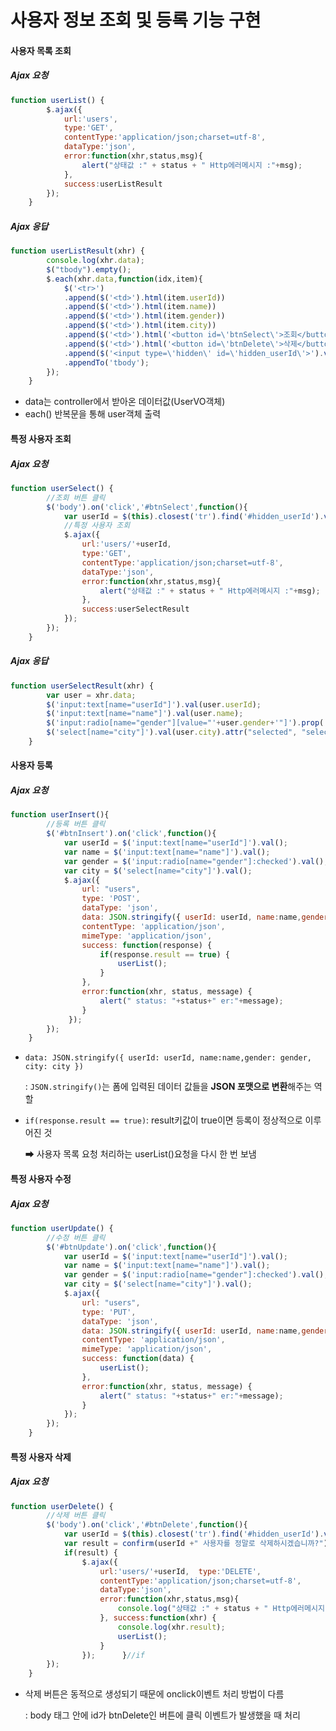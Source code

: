 # 사용자 정보 조회 및 등록 기능 구현

#### 사용자 목록 조회

##### Ajax 요청

```javascript
function userList() {
		$.ajax({
			url:'users',
			type:'GET',
			contentType:'application/json;charset=utf-8',
			dataType:'json',
			error:function(xhr,status,msg){
				alert("상태값 :" + status + " Http에러메시지 :"+msg);
			},
			success:userListResult
		});
	}
```

##### Ajax 응답

```javascript
function userListResult(xhr) {
		console.log(xhr.data);
		$("tbody").empty();
		$.each(xhr.data,function(idx,item){
			$('<tr>')
			.append($('<td>').html(item.userId))
			.append($('<td>').html(item.name))
			.append($('<td>').html(item.gender))
			.append($('<td>').html(item.city))
			.append($('<td>').html('<button id=\'btnSelect\'>조회</button>'))
			.append($('<td>').html('<button id=\'btnDelete\'>삭제</button>'))
			.append($('<input type=\'hidden\' id=\'hidden_userId\'>').val(item.userId))
			.appendTo('tbody');
		});
	}
```

* data는 controller에서 받아온 데이터값(UserVO객체)
* each() 반복문을 통해 user객체 출력



#### 특정 사용자 조회

##### Ajax 요청

```javascript
function userSelect() {
		//조회 버튼 클릭
		$('body').on('click','#btnSelect',function(){
			var userId = $(this).closest('tr').find('#hidden_userId').val();
			//특정 사용자 조회
			$.ajax({
				url:'users/'+userId,
				type:'GET',
				contentType:'application/json;charset=utf-8',
				dataType:'json',
				error:function(xhr,status,msg){
					alert("상태값 :" + status + " Http에러메시지 :"+msg);
				},
				success:userSelectResult
			});
		});
	}
```

##### Ajax 응답

```javascript
function userSelectResult(xhr) {
		var user = xhr.data;
		$('input:text[name="userId"]').val(user.userId);
		$('input:text[name="name"]').val(user.name);
		$('input:radio[name="gender"][value="'+user.gender+'"]').prop('checked', true);
		$('select[name="city"]').val(user.city).attr("selected", "selected");
	}
```



#### 사용자 등록

##### Ajax 요청

```javascript
function userInsert(){
		//등록 버튼 클릭
		$('#btnInsert').on('click',function(){
			var userId = $('input:text[name="userId"]').val();
			var name = $('input:text[name="name"]').val();
			var gender = $('input:radio[name="gender"]:checked').val();
			var city = $('select[name="city"]').val();		
			$.ajax({ 
			    url: "users",  
			    type: 'POST',  
			    dataType: 'json', 
			    data: JSON.stringify({ userId: userId, name:name,gender: gender, city: city }),
			    contentType: 'application/json', 
			    mimeType: 'application/json',
			    success: function(response) {
			    	if(response.result == true) {
			    		userList();
			    	}
			    }, 
			    error:function(xhr, status, message) { 
			        alert(" status: "+status+" er:"+message);
			    } 
			 });  
		});
	}
```

* `data: JSON.stringify({ userId: userId, name:name,gender: gender, city: city })`

  : `JSON.stringify()`는 폼에 입력된 데이터 값들을 **JSON 포맷으로 변환**해주는 역할

* `if(response.result == true)`: result키값이 true이면 등록이 정상적으로 이루어진 것

  ➡ 사용자 목록 요청 처리하는 userList()요청을 다시 한 번 보냄



#### 특정 사용자 수정

##### Ajax 요청

```javascript
function userUpdate() {
		//수정 버튼 클릭
		$('#btnUpdate').on('click',function(){
			var userId = $('input:text[name="userId"]').val();
			var name = $('input:text[name="name"]').val();
			var gender = $('input:radio[name="gender"]:checked').val();
			var city = $('select[name="city"]').val();	
			$.ajax({ 
			    url: "users", 
			    type: 'PUT', 
			    dataType: 'json', 
			    data: JSON.stringify({ userId: userId, name:name,gender: gender, city: city }),
			    contentType: 'application/json',
			    mimeType: 'application/json',
			    success: function(data) { 
			        userList();
			    },
			    error:function(xhr, status, message) { 
			        alert(" status: "+status+" er:"+message);
			    }
			});
		});
	}
```



#### 특정 사용자 삭제

##### Ajax 요청

```javascript
function userDelete() {
		//삭제 버튼 클릭
		$('body').on('click','#btnDelete',function(){
			var userId = $(this).closest('tr').find('#hidden_userId').val();
			var result = confirm(userId +" 사용자를 정말로 삭제하시겠습니까?");
			if(result) {
				$.ajax({
					url:'users/'+userId,  type:'DELETE',
					contentType:'application/json;charset=utf-8',
					dataType:'json',
					error:function(xhr,status,msg){
						console.log("상태값 :" + status + " Http에러메시지 :"+msg);
					}, success:function(xhr) {
						console.log(xhr.result);
						userList();
					}
				});      }//if
		});
	}
```

* 삭제 버튼은 동적으로 생성되기 때문에 onclick이벤트 처리 방법이 다름

  : body 태그 안에 id가 btnDelete인 버튼에 클릭 이벤트가 발생했을 때 처리

  

